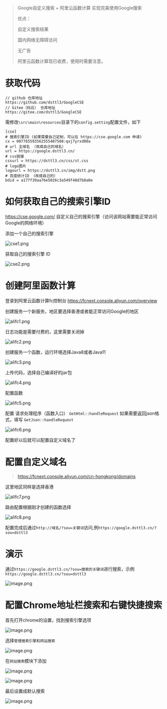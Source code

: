 > Google自定义搜索 + 阿里云函数计算 实现完美使用Google搜索
> 
> 优点：
> 
> 自定义搜索结果
> 
> 国内网络无障碍访问
> 
> 无广告
> 
> 阿里云函数计算现已收费，使用时需要注意。

# 获取代码

``` 
// github 仓库地址
https://github.com/dsttl3/GoogleCSE
// Gitee（码云） 仓库地址
https://gitee.com/dsttl3/GoogleCSE
```

需修改`\src\main\resources`目录下的`config.setting`配置文件，如下

``` 
[cse]
# 搜索引擎ID (如果需要自己定制，可以在 https://cse.google.com 申请)
cx = 007765593562555407508:qxj7yrxd00a 
# url 主域名 （改成自己的域名）
url = https://google.dsttl3.cn/
# css链接
cssurl = https://dsttl3.cn/css/st.css
# logo图片
logourl = https://dsttl3.cn/img/dstt.png
# 百度统计ID （改成自己的）
bdid = a177f39aa76e5026c3a549f48d7b8a0e
```

# 如何获取自己的搜索引擎ID

https://cse.google.com/   自定义自己的搜索引擎（访问该网站需要能正常访问Google的网络环境）  

添加一个自己的搜索引擎  

![cse1.png](https://harmonyos.oss-cn-beijing.aliyuncs.com/images/202205/440a87b202f2628951e5067fab0caec2cee23c.png)

获取自己的搜索引擎 ID  

![cse2.png](https://harmonyos.oss-cn-beijing.aliyuncs.com/images/202205/466f712221f25fa1c5a9524b0f292837dc80db.png)

# 创建阿里函数计算

登录到阿里云函数计算fc控制台 https://fcnext.console.aliyun.com/overview  

创建服务一个新服务，地区要选择香港或者能正常访问Google的地区   

![alifc1.png](https://harmonyos.oss-cn-beijing.aliyuncs.com/images/202205/f71b8092600f13e18854302d22522403463b40.png)

日志功能是需要付费的，这里需要关闭掉  

![alifc2.png](https://harmonyos.oss-cn-beijing.aliyuncs.com/images/202205/75caedf19a19939894134928f24b13bd314d02.png)

创建服务一个函数，运行环境选择Java8或者Java11  

![alifc3.png](https://harmonyos.oss-cn-beijing.aliyuncs.com/images/202205/d867408394a26a075cc919ac7d36bbc15c0eba.png)

上传代码，选择自己编译好的jar包  

![alifc4.png](https://harmonyos.oss-cn-beijing.aliyuncs.com/images/202205/22c93cd27e8ff74eb8926270664dc9955a874e.png)

配置函数  

![alifc5.png](https://harmonyos.oss-cn-beijing.aliyuncs.com/images/202205/16126c4726b3fe3eba3412403c04abb370515a.png)

配置 请求处理程序（函数入口） `GetHtml::handleRequest` 如果需要返回json格式，填写 `GetJson::handleRequest`

![alifc6.png](https://harmonyos.oss-cn-beijing.aliyuncs.com/images/202205/b713a4c19c670d2c0340440d53b7034158108f.png)

配置好以后就可以配置自定义域名了

# 配置自定义域名

> https://fcnext.console.aliyun.com/cn-hongkong/domains  

这里地区同样是选择香港

![alifc7.png](https://harmonyos.oss-cn-beijing.aliyuncs.com/images/202205/85d8a7b2631c8e4ec0e2221e6fcc59c77bc18f.png)

路由配置根据刚才创建的函数选择

![alifc8.png](https://harmonyos.oss-cn-beijing.aliyuncs.com/images/202205/9855abf47e03753f53127116edc0db07a4e4ec.png)

配置完成后通过`http://域名/?sou=关键词`访问,例`https://google.dsttl3.cn/?sou=dsttl3`


# 演示

通过`https://google.dsttl3.cn/?sou=搜索的关键词`进行搜索，示例`https://google.dsttl3.cn/?sou=dsttl3`

![image.png](https://harmonyos.oss-cn-beijing.aliyuncs.com/images/202205/3532bb79948a9be84c94360d8fbb105592f038.png)


# 配置Chrome地址栏搜索和右键快捷搜索

首先打开chrome的设置，找到搜索引擎选项

![image.png](https://harmonyos.oss-cn-beijing.aliyuncs.com/images/202205/84181f305f5302280820301821c73df90e872d.png)

选择`管理搜索引擎和网站搜索`

![image.png](https://harmonyos.oss-cn-beijing.aliyuncs.com/images/202205/c5d90d940b9f4e139e156846671e387d8172fb.png)

在`网站搜索`模块下添加

![image.png](https://harmonyos.oss-cn-beijing.aliyuncs.com/images/202205/b62337102c40cb41baa012e119ccde6836ea57.png)

![image.png](https://harmonyos.oss-cn-beijing.aliyuncs.com/images/202205/852f61e145d4b2e5e14920d85b0c6138078ac7.png)

最后设置成默认搜索

![image.png](https://harmonyos.oss-cn-beijing.aliyuncs.com/images/202205/3139a25991ed97f1d26394c80fdd64f52fd595.png)

